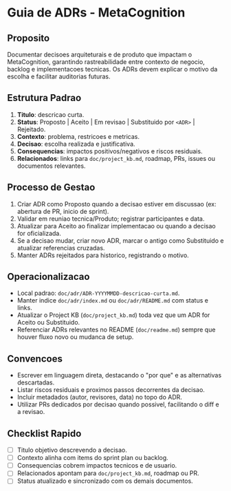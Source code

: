 # Guia de ADRs - MetaCognition

## Proposito
Documentar decisoes arquiteturais e de produto que impactam o MetaCognition, garantindo rastreabilidade entre contexto de negocio, backlog e implementacoes tecnicas. Os ADRs devem explicar o motivo da escolha e facilitar auditorias futuras.

## Estrutura Padrao
1. **Titulo**: descricao curta.
2. **Status**: Proposto | Aceito | Em revisao | Substituido por `<ADR>` | Rejeitado.
3. **Contexto**: problema, restricoes e metricas.
4. **Decisao**: escolha realizada e justificativa.
5. **Consequencias**: impactos positivos/negativos e riscos residuais.
6. **Relacionados**: links para `doc/project_kb.md`, roadmap, PRs, issues ou documentos relevantes.

## Processo de Gestao
1. Criar ADR como Proposto quando a decisao estiver em discussao (ex: abertura de PR, inicio de sprint).
2. Validar em reuniao tecnica/Produto; registrar participantes e data.
3. Atualizar para Aceito ao finalizar implementacao ou quando a decisao for oficializada.
4. Se a decisao mudar, criar novo ADR, marcar o antigo como Substituido e atualizar referencias cruzadas.
5. Manter ADRs rejeitados para historico, registrando o motivo.

## Operacionalizacao
- Local padrao: `doc/adr/ADR-YYYYMMDD-descricao-curta.md`.
- Manter indice `doc/adr/index.md` ou `doc/adr/README.md` com status e links.
- Atualizar o Project KB (`doc/project_kb.md`) toda vez que um ADR for Aceito ou Substituido.
- Referenciar ADRs relevantes no README (`doc/readme.md`) sempre que houver fluxo novo ou mudanca de setup.

## Convencoes
- Escrever em linguagem direta, destacando o "por que" e as alternativas descartadas.
- Listar riscos residuais e proximos passos decorrentes da decisao.
- Incluir metadados (autor, revisores, data) no topo do ADR.
- Utilizar PRs dedicados por decisao quando possivel, facilitando o diff e a revisao.

## Checklist Rapido
- [ ] Titulo objetivo descrevendo a decisao.
- [ ] Contexto alinha com items do sprint plan ou backlog.
- [ ] Consequencias cobrem impactos tecnicos e de usuario.
- [ ] Relacionados apontam para `doc/project_kb.md`, roadmap ou PR.
- [ ] Status atualizado e sincronizado com os demais documentos.
